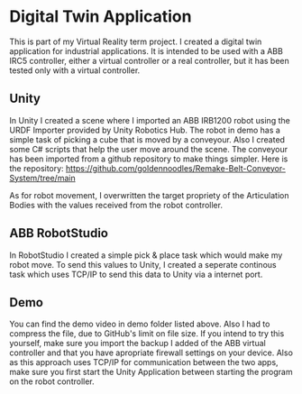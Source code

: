 # Digital Twin Application

This is part of my Virtual Reality term project.
I created a digital twin application for industrial applications.
It is intended to be used with a ABB IRC5 controller, either a 
virtual controller or a real controller, but it has been tested only 
with a virtual controller. 

## Unity 

In Unity I created a scene where I imported an ABB IRB1200 robot using
the URDF Importer provided by Unity Robotics Hub.
The robot in demo has a simple task of picking a cube that is moved by
a conveyour. 
Also I created some C# scripts that help the user move around the scene.
The conveyour has been imported from a github repository to make things simpler.
Here is the repository: https://github.com/goldennoodles/Remake-Belt-Conveyor-System/tree/main

As for robot movement, I overwritten the target propriety of the Articulation Bodies with
the values received from the robot controller.

## ABB RobotStudio

In RobotStudio I created a simple pick & place task which would make my robot move.
To send this values to Unity, I created a seperate continous task which uses TCP/IP
to send this data to Unity via a internet port.

## Demo

You can find the demo video in demo folder listed above.
Also I had to compress the file, due to GitHub's limit on file size.
If you intend to try this yourself, make sure you import the backup I added of the
ABB virtual controller and that you have apropriate firewall settings on your device.
Also as this approach uses TCP/IP for communication between the two apps, make sure you
first start the Unity Application between starting the program on the robot controller.